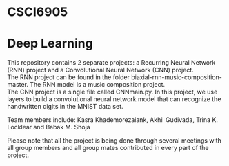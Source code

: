 # CSCI6905
# Deep Learning
This repository contains 2 separate projects:  a Recurring Neural Network (RNN) project and a Convolutional Neural Network (CNN) project.  
The RNN project can be found in the folder biaxial-rnn-music-composition-master.  The RNN model is a music composition project.  
The CNN project is a single file called CNNmain.py.  In this project, we use layers to build a convolutional neural network model that can recognize the handwritten digits in the MNIST data set.  

Team members include:  Kasra Khademorezaiank, Akhil Gudivada, Trina K. Locklear and Babak M. Shoja

Please note that all the project is being done through several meetings with all group members and all group mates contributed in every part of the project. 
